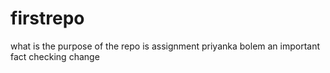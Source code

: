 # firstrepo
what is the  purpose of the repo is assignment
priyanka bolem
an important fact
checking change